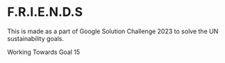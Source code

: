 # F.R.I.E.N.D.S
This is made as a part of Google Solution Challenge 2023 to solve the UN sustainability goals.

Working Towards Goal 15
